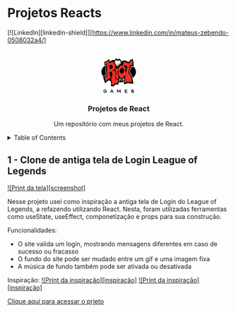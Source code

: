 # Projetos Reacts
<a name="readme-react-projects"></a>

[![LinkedIn][linkedin-shield]][https://www.linkedin.com/in/mateus-zebendo-0508032a4/]


<!-- PROJECT LOGO -->
<br />
<div align="center">
  <a href="https://github.com/othneildrew/Best-README-Template">
    <img src="/copyLogginScreen/src/assets/riotGames.png" alt="Logo" width="80" height="80">
  </a>

  <h3 align="center">Projetos de React</h3>

  <p align="center">
    Um repositório com meus projetos de React. 
    <br />
  </p>
</div>



<!-- TABLE OF CONTENTS -->
<details>
  <summary>Table of Contents</summary>
  <ol>
    <li>
      <a href="#1-clone-da-antiga-tela-de-login-league-of-legends">About The Project</a>
    <li>
  </ol>
</details>



<!-- ABOUT THE PROJECT -->
## 1 - Clone de antiga tela de Login League of Legends

[![Print da tela][screenshot]](./copyLogginScreen/public/screenshoot.png)

Nesse projeto usei como inspiração a antiga tela de Login do League of Legends, a refazendo utilizando React. Nesta, foram utilizadas ferramentas como useState, useEffect, componetização e props para sua construção. 

Funcionalidades:
<ul>
<li>O site valida um login, mostrando mensagens diferentes em caso de sucesso ou fracasso</li>
<li>O fundo do site pode ser mudado entre um gif e uma imagem fixa</li>
<li>A música de fundo também pode ser ativada ou desativada</li>
</ul>

Inspiração: 
[![Print da inspiração][inspiração]](./copyLogginScreen/public/inspiracao.jpg)
[![Print da inspiração][inspiração]](./copyLogginScreen/public/inspiracao2.jpg)

<a href="./copyLogginScreen/">Clique aqui para acessar o prjeto</a>



